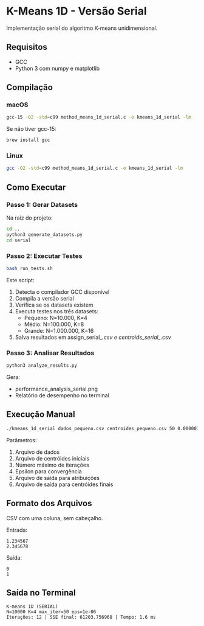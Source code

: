 # K-Means 1D - Versão Serial

Implementação serial do algoritmo K-means unidimensional.

## Requisitos

- GCC
- Python 3 com numpy e matplotlib

## Compilação

### macOS

```bash
gcc-15 -O2 -std=c99 method_means_1d_serial.c -o kmeans_1d_serial -lm
```

Se não tiver gcc-15:
```bash
brew install gcc
```

### Linux

```bash
gcc -O2 -std=c99 method_means_1d_serial.c -o kmeans_1d_serial -lm
```

## Como Executar

### Passo 1: Gerar Datasets

Na raiz do projeto:

```bash
cd ..
python3 generate_datasets.py
cd serial
```

### Passo 2: Executar Testes

```bash
bash run_tests.sh
```

Este script:
1. Detecta o compilador GCC disponível
2. Compila a versão serial
3. Verifica se os datasets existem
4. Executa testes nos três datasets:
   - Pequeno: N=10.000, K=4
   - Médio: N=100.000, K=8
   - Grande: N=1.000.000, K=16
5. Salva resultados em assign_serial_*.csv e centroids_serial_*.csv

### Passo 3: Analisar Resultados

```bash
python3 analyze_results.py
```

Gera:
- performance_analysis_serial.png
- Relatório de desempenho no terminal

## Execução Manual

```bash
./kmeans_1d_serial dados_pequeno.csv centroides_pequeno.csv 50 0.000001 assign.csv centroids.csv
```

Parâmetros:
1. Arquivo de dados
2. Arquivo de centróides iniciais
3. Número máximo de iterações
4. Epsilon para convergência
5. Arquivo de saída para atribuições
6. Arquivo de saída para centróides finais

## Formato dos Arquivos

CSV com uma coluna, sem cabeçalho.

Entrada:
```
1.234567
2.345678
```

Saída:
```
0
1
```

## Saída no Terminal

```
K-means 1D (SERIAL)
N=10000 K=4 max_iter=50 eps=1e-06
Iterações: 12 | SSE final: 61203.756968 | Tempo: 1.6 ms
```
